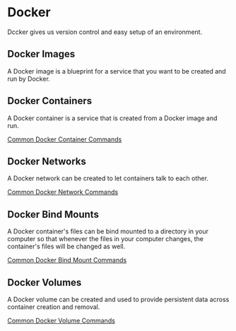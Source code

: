 # Docker

Dccker gives us version control and easy setup of an environment.

## Docker Images

A Docker image is a blueprint for a service that you want to be created and run
by Docker.

## Docker Containers

A Docker container is a service that is created from a Docker image and run.

[Common Docker Container Commands]

## Docker Networks

A Docker network can be created to let containers talk to each other.

[Common Docker Network Commands]

## Docker Bind Mounts

A Docker container's files can be bind mounted to a directory in your computer
so that whenever the files in your computer changes, the container's files
will be changed as well.

[Common Docker Bind Mount Commands]

## Docker Volumes

A Docker volume can be created and used to provide persistent data across
container creation and removal.

[Common Docker Volume Commands]

[Common Docker Container Commands]: ./docker-container-commands.md
[Common Docker Network Commands]: ./docker-network-commands.md
[Common Docker Bind Mount Commands]: ./docker-bind-mount-commands.md
[Common Docker Volume Commands]: ./docker-volume-commands.md